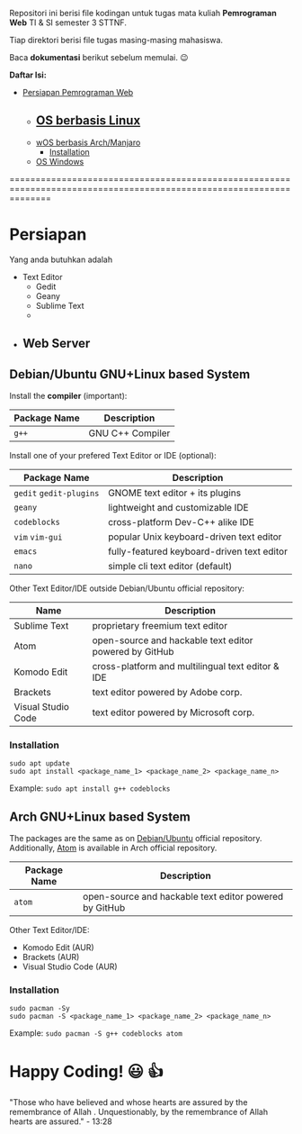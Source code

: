 Repositori ini berisi file kodingan untuk tugas mata kuliah **Pemrograman Web** TI & SI semester 3 STTNF.

Tiap direktori berisi file tugas masing-masing mahasiswa.

Baca **dokumentasi** berikut sebelum memulai. :wink:

**Daftar Isi:**
- [Persiapan Pemrograman Web](#)
  - [OS berbasis Linux](#)
    -
  - [wOS berbasis Arch/Manjaro](#)
    - [Installation](#)
  - [OS Windows](#)

====================================================================================================================
# Persiapan 

Yang anda butuhkan adalah
- Text Editor
  - Gedit
  - Geany
  - Sublime Text
  -
- Web Server
  - 


## Debian/Ubuntu GNU+Linux based System

Install the **compiler** (important):

Package Name | Description
------------ | -------------
`g++` | GNU C++ Compiler


Install one of your prefered Text Editor or IDE (optional):

Package Name | Description
------------ | -------------
`gedit` `gedit-plugins` | GNOME text editor + its plugins
`geany` | lightweight and customizable IDE
`codeblocks` | cross-platform Dev-C++ alike IDE
`vim` `vim-gui` | popular Unix keyboard-driven text editor
`emacs` | fully-featured keyboard-driven text editor
`nano` | simple cli text editor (default)

Other Text Editor/IDE outside Debian/Ubuntu official repository:

Name | Description
------------ | -------------
Sublime Text | proprietary freemium text editor
Atom | open-source and hackable text editor powered by GitHub
Komodo Edit | cross-platform and multilingual text editor & IDE
Brackets | text editor powered by Adobe corp.
Visual Studio Code | text editor powered by Microsoft corp.

### Installation
```
sudo apt update
sudo apt install <package_name_1> <package_name_2> <package_name_n>
```

Example: 
`sudo apt install g++ codeblocks`

## Arch GNU+Linux based System
The packages are the same as on [Debian/Ubuntu](https://github.com/TI1NF/Praktikum-SDA#debianubuntu-gnulinux-based-system) official repository.
Additionally, [Atom](https://atom.io) is available in Arch official repository.

Package Name | Description
------------ | -------------
`atom` | open-source and hackable text editor powered by GitHub

Other Text Editor/IDE: 
- Komodo Edit (AUR) 
- Brackets (AUR)
- Visual Studio Code (AUR)

### Installation
```
sudo pacman -Sy
sudo pacman -S <package_name_1> <package_name_2> <package_name_n>
```

Example: 
`sudo pacman -S g++ codeblocks atom`




# Happy Coding! :smiley: :thumbsup:



"Those who have believed and whose hearts are assured by the remembrance of Allah . Unquestionably, by the remembrance of Allah hearts are assured." - 13:28
